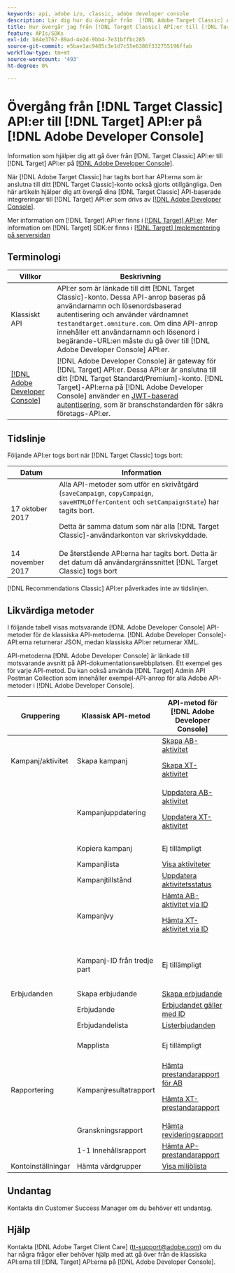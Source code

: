 ```yaml
---
keywords: api, adobe i/o, classic, adobe developer console
description: Lär dig hur du övergår från  [!DNL Adobe Target Classic] API:er till [!DNL Target] API:er på  [!DNL Adobe Developer Console].
title: Hur övergår jag från [!DNL Target Classic] API:er till [!DNL Target] API:er på  [!DNL Adobe Developer Console]?
feature: APIs/SDKs
exl-id: b84e3767-89ad-4e2d-9bb4-7e31bffbc285
source-git-commit: e5bae1ac9485c3e1d7c55e6386f332755196ffab
workflow-type: tm+mt
source-wordcount: '493'
ht-degree: 0%

---
```


# Övergång från [!DNL Target Classic] API:er till [!DNL Target] API:er på [!DNL Adobe Developer Console]

Information som hjälper dig att gå över från [!DNL Target Classic] API:er till [!DNL Target] API:er på [[!DNL Adobe Developer Console]](https://developer.adobe.com/console/home).

När [!DNL Adobe Target Classic] har tagits bort har API:erna som är anslutna till ditt [!DNL Target Classic]-konto också gjorts otillgängliga. Den här artikeln hjälper dig att övergå dina [!DNL Target Classic] API-baserade integreringar till [!DNL Target] API:er som drivs av [[!DNL Adobe Developer Console]](https://developer.adobe.com/console/home).

Mer information om [!DNL Target] API:er finns i [[!DNL Target] API:er](/help/dev/before-administer/target-api-overview.md). Mer information om [!DNL Target] SDK:er finns i [[!DNL Target] Implementering på serversidan](/help/dev/implement/server-side/server-side-overview.md)

## Terminologi

| Villkor | Beskrivning |
|--- |--- |
| Klassiskt API | API:er som är länkade till ditt [!DNL Target Classic]-konto. Dessa API-anrop baseras på användarnamn och lösenordsbaserad autentisering och använder värdnamnet `testandtarget.omniture.com`. Om dina API-anrop innehåller ett användarnamn och lösenord i begärande-URL:en måste du gå över till [!DNL Adobe Developer Console] API:er. |
| [[!DNL Adobe Developer Console]](https://developer.adobe.com/console/home) | [!DNL Adobe Developer Console] är gateway för [!DNL Target] API:er. Dessa API:er är anslutna till ditt [!DNL Target Standard/Premium]-konto. [!DNL Target]-API:erna på [!DNL Adobe Developer Console] använder en [JWT-baserad autentisering](../../before-administer/configure-authentication.md), som är branschstandarden för säkra företags-API:er. |

## Tidslinje

Följande API:er togs bort när [!DNL Target Classic] togs bort:

| Datum | Information |
|--- |--- |
| 17 oktober 2017 | Alla API-metoder som utför en skrivåtgärd (`saveCampaign`, `copyCampaign`, `saveHTMLOfferContent` och `setCampaignState`) har tagits bort.<P>Detta är samma datum som när alla [!DNL Target Classic]-användarkonton var skrivskyddade. |
| 14 november 2017 | De återstående API:erna har tagits bort. Detta är det datum då användargränssnittet [!DNL Target Classic] togs bort |

[!DNL Recommendations Classic] API:er påverkades inte av tidslinjen.

## Likvärdiga metoder

I följande tabell visas motsvarande [!DNL Adobe Developer Console] API-metoder för de klassiska API-metoderna. [!DNL Adobe Developer Console]-API:erna returnerar JSON, medan klassiska API:er returnerar XML.

API-metoderna [!DNL Adobe Developer Console] är länkade till motsvarande avsnitt på API-dokumentationswebbplatsen. Ett exempel ges för varje API-metod. Du kan också använda [!DNL Target] Admin API Postman Collection som innehåller exempel-API-anrop för alla Adobe API-metoder i [!DNL Adobe Developer Console].

| Gruppering | Klassisk API-metod | API-metod för [!DNL Adobe Developer Console] | Anteckningar |
|--- |--- |--- |--- |
| Kampanj/aktivitet | Skapa kampanj | [Skapa AB-aktivitet](https://developers.adobetarget.com/api/#create-ab-activity)<P>[Skapa XT-aktivitet](https://developers.adobetarget.com/api/#create-xt-activity) | De nya API:erna har separata skapandemetoder för AB och XT |
|  | Kampanjuppdatering | [Uppdatera AB-aktivitet](https://developers.adobetarget.com/api/#update-ab-activity)<P>[Uppdatera XT-aktivitet](https://developers.adobetarget.com/api/#update-xt-activity) |  |
|  | Kopiera kampanj | Ej tillämpligt | Använda API:er för att skapa aktivitet |
|  | Kampanjlista | [Visa aktiviteter](https://developers.adobetarget.com/api/#list-activities) |  |
|  | Kampanjtillstånd | [Uppdatera aktivitetsstatus](https://developers.adobetarget.com/api/#update-activity-state) |  |
|  | Kampanjvy | [Hämta AB-aktivitet via ID](https://developers.adobetarget.com/api/#get-ab-activity-by-id)<P>[Hämta XT-aktivitet via ID](https://developers.adobetarget.com/api/#get-xt-activity-by-id) |  |
|  | Kampanj-ID från tredje part | Ej tillämpligt | Om du använder ett tredjeparts-ID kan de relevanta aktivitetsmetoderna användas |
| Erbjudanden | Skapa erbjudande | [Skapa erbjudande](https://developers.adobetarget.com/api/#create-offer) |  |
|  | Erbjudande | [Erbjudandet gäller med ID](https://developers.adobetarget.com/api/#get-offer-by-id) |  |
|  | Erbjudandelista | [Listerbjudanden](https://developers.adobetarget.com/api/#list-offers) |  |
|  | Mapplista | Ej tillämpligt | Mappar stöds inte i [!DNL Target Standard/Premium] |
| Rapportering | Kampanjresultatrapport | [Hämta prestandarapport för AB](https://developers.adobetarget.com/api/#get-ab-performance-report)<P>[Hämta XT-prestandarapport](https://developers.adobetarget.com/api/#get-xt-performance-report) |  |
|  | Granskningsrapport | [Hämta revideringsrapport](https://developers.adobetarget.com/api/#get-audit-report) |  |
|  | 1-1 Innehållsrapport | [Hämta AP-prestandarapport](https://developers.adobetarget.com/api/#get-ap-activity-performance-report) |  |
| Kontoinställningar | Hämta värdgrupper | [Visa miljölista](https://developers.adobetarget.com/api/#list-environments) |  |

## Undantag

Kontakta din Customer Success Manager om du behöver ett undantag.

## Hjälp

Kontakta [!DNL Adobe Target Client Care] (tt-support@adobe.com) om du har några frågor eller behöver hjälp med att gå över från de klassiska API:erna till [!DNL Target] API:erna på [!DNL Adobe Developer Console].
